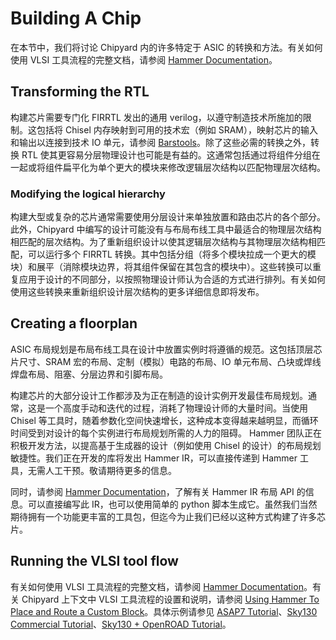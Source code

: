 # Building A Chip

在本节中，我们将讨论 Chipyard 内的许多特定于 ASIC 的转换和方法。有关如何使用 VLSI 工具流程的完整文档，请参阅 [Hammer Documentation](https://hammer-vlsi.readthedocs.io/)。

## Transforming the RTL

构建芯片需要专门化 FIRRTL 发出的通用 verilog，以遵守制造技术所施加的限制。这包括将 Chisel 内存映射到可用的技术宏（例如 SRAM），映射芯片的输入和输出以连接到技术 IO 单元，请参阅 [Barstools](https://chipyard.readthedocs.io/en/stable/Tools/Barstools.html#barstools)。除了这些必需的转换之外，转换 RTL 使其更容易分层物理设计也可能是有益的。这通常包括通过将组件分组在一起或将组件扁平化为单个更大的模块来修改逻辑层次结构以匹配物理层次结构。

### Modifying the logical hierarchy

构建大型或复杂的芯片通常需要使用分层设计来单独放置和路由芯片的各个部分。此外，Chipyard 中编写的设计可能没有与布局布线工具中最适合的物理层次结构相匹配的层次结构。为了重新组织设计以使其逻辑层次结构与其物理层次结构相匹配，可以运行多个 FIRRTL 转换。其中包括分组（将多个模块拉成一个更大的模块）和展平（消除模块边界，将其组件保留在其包含的模块中）。这些转换可以重复应用于设计的不同部分，以按照物理设计师认为合适的方式进行排列。有关如何使用这些转换来重新组织设计层次结构的更多详细信息即将发布。

## Creating a floorplan

ASIC 布局规划是布局布线工具在设计中放置实例时将遵循的规范。这包括顶层芯片尺寸、SRAM 宏的布局、定制（模拟）电路的布局、IO 单元布局、凸块或焊线焊盘布局、阻塞、分层边界和引脚布局。

构建芯片的大部分设计工作都涉及为正在制造的设计实例开发最佳布局规划。通常，这是一个高度手动和迭代的过程，消耗了物理设计师的大量时间。当使用 Chisel 等工具时，随着参数化空间快速增长，这种成本变得越来越明显，而循环时间受到对设计的每个实例进行布局规划所需的人力的阻碍。 Hammer 团队正在积极开发方法，以提高基于生成器的设计（例如使用 Chisel 的设计）的布局规划敏捷性。我们正在开发的库将发出 Hammer IR，可以直接传递到 Hammer 工具，无需人工干预。敬请期待更多的信息。

同时，请参阅 [Hammer Documentation](https://hammer-vlsi.readthedocs.io/)，了解有关 Hammer IR 布局 API 的信息。可以直接编写此 IR，也可以使用简单的 python 脚本生成它。虽然我们当然期待拥有一个功能更丰富的工具包，但迄今为止我们已经以这种方式构建了许多芯片。

## Running the VLSI tool flow

有关如何使用 VLSI 工具流程的完整文档，请参阅 [Hammer Documentation](https://hammer-vlsi.readthedocs.io/)。有关 Chipyard 上下文中 VLSI 工具流程的设置和说明，请参阅 [Using Hammer To Place and Route a Custom Block](https://chipyard.readthedocs.io/en/stable/VLSI/Basic-Flow.html#hammer-basic-flow)。具体示例请参见 [ASAP7 Tutorial](https://chipyard.readthedocs.io/en/stable/VLSI/ASAP7-Tutorial.html#tutorial)、[Sky130 Commercial Tutorial](https://chipyard.readthedocs.io/en/stable/VLSI/Sky130-Commercial-Tutorial.html#sky130-commercial-tutorial)、[Sky130 + OpenROAD Tutorial](https://chipyard.readthedocs.io/en/stable/VLSI/Sky130-OpenROAD-Tutorial.html#sky130-openroad-tutorial)。
